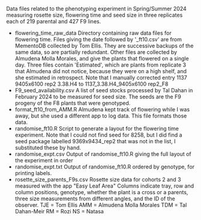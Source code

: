 Data files related to the phenotyping experiment in Spring/Summer 2024 measuring
rosette size, flowering time and seed size in three replicates each of 219 parental
and 427 F9 lines.

- flowering_time_raw_data
    Directory containing raw data files for flowering time.
    Files giving the date followed by '_ft10.csv' are from MementoDB collected 
    by Tom Ellis. They are successive backups of the same data, so are partially
    redundant.
    Other files are collected by Almudena Molla Morales, and give the plants that
    flowered on a single day. Three files contain 'Estimated', which are plants
    from replicate 3 that Almudena did not notice, because they were on a high
    shelf, and she estimated in retrospect.
    Note that I manually corrected entry 1137 9405x6100 rep2 3.38.H4 to 1137_3.38.H4_9405x6100 rep2_F8
- F9_seed_availability.csv
    A list of seed stocks processed by Tal Dahan in February 2024 to be measured
    for seed size. The seeds are the F9 progeny of the F8 plants that were
    genotyped.
- format_ft10_from_AMM.R
    Almudena kept track of flowering while I was away, but she used a different
    app to log data. This file formats those data.
- randomise_ft10.R
    Script to generate a layout for the flowering time experiment.
    Note that I could not find seed for 8258, but I did find a seed package labelled
    9369x9434_rep2 that was not in the list, I substituted these by hand.
- randomise_expt.csv
    Output of randomise_ft10.R giving the full layout of the experiment in order
- randomise_expt.txt
    Output of randomise_ft10.R ordered by genotype, for printing labels.
- rosette_size_parents_F9s.csv
    Rosette size data for cohorts 2 and 3 measured with the app "Easy Leaf Area"
    Columns indicate tray, row and column positions, genotype, whether the plant
    is a cross or a parents, three size measurements from different angles, and
    the ID of the observer.
        TJE = Tom Ellis
        AMM = Almudena Molla Morales
        TDM = Tal Dahan-Meir
        RM = Rozi
        NS = Natasa